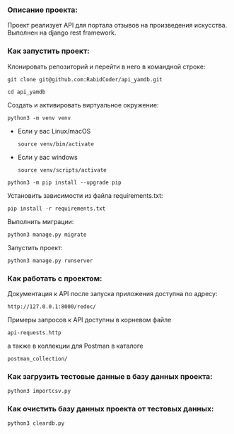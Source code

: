 ### Описание проекта:

Проект реализует API для портала отзывов на произведения искусства. Выполнен на django rest framework.


### Как запустить проект:

Клонировать репозиторий и перейти в него в командной строке:

```
git clone git@github.com:RabidCoder/api_yamdb.git
```

```
cd api_yamdb
```

Cоздать и активировать виртуальное окружение:

```
python3 -m venv venv
```

* Если у вас Linux/macOS

    ```
    source venv/bin/activate
    ```

* Если у вас windows

    ```
    source venv/scripts/activate
    ```

```
python3 -m pip install --upgrade pip
```

Установить зависимости из файла requirements.txt:

```
pip install -r requirements.txt
```

Выполнить миграции:

```
python3 manage.py migrate
```

Запустить проект:

```
python3 manage.py runserver
```

### Как работать с проектом:

Документация к API после запуска приложения доступна по адресу:
```
http://127.0.0.1:8000/redoc/
```

Примеры запросов к API доступны в корневом файле
```
api-requests.http
```
а также в коллекции для Postman в каталоге
```
postman_collection/
```

### Как загрузить тестовые данные в базу данных проекта:
```
python3 importcsv.py
```
### Как очистить базу данных проекта от тестовых данных:
```
python3 cleardb.py
```